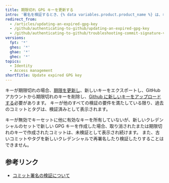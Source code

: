 ```yaml
---
title: 期限切れ GPG キーを更新する
intro: '署名を検証するとき、{% data variables.product.product_name %} は、キーが取り消しまたは期限切れになっていないか確認します。 もしサインインのキーが取り消しまたは期限切れになっている場合、{% data variables.product.product_name %} は、お客様の署名を検証できません。 キーが取り消されている場合、プライマリーまたは取り消されていない他のキーを使って、コミットに署名します。'
redirect_from:
  - /articles/updating-an-expired-gpg-key
  - /github/authenticating-to-github/updating-an-expired-gpg-key
  - /github/authenticating-to-github/troubleshooting-commit-signature-verification/updating-an-expired-gpg-key
versions:
  fpt: '*'
  ghes: '*'
  ghae: '*'
  ghec: '*'
topics:
  - Identity
  - Access management
shortTitle: Update expired GPG key
---
```


キーが期限切れの場合、[期限を更新し](https://www.gnupg.org/gph/en/manual/c235.html#AEN328)、新しいキーをエクスポートし、GitHub アカウントから期限切れのキーを削除し、[Github に新しいキーをアップロードする](/articles/adding-a-new-gpg-key-to-your-github-account/)必要があります。 キーが他のすべての検証の要件を満たしている限り、過去のコミットとタグは、検証済みとして表示されます。

キーが無効でキーセットに他に有効なキーを所有していないが、新しいクレデンシャルのセットで新しい GPG キーを作成した場合、取り消されたまたは期限切れのキーで作成されたコミットは、未検証として表示され続けます。 また、古いコミットやタグを新しいクレデンシャルで再署名したり検証したりすることはできません。

## 参考リンク

- [コミット署名の検証について](/articles/about-commit-signature-verification)

